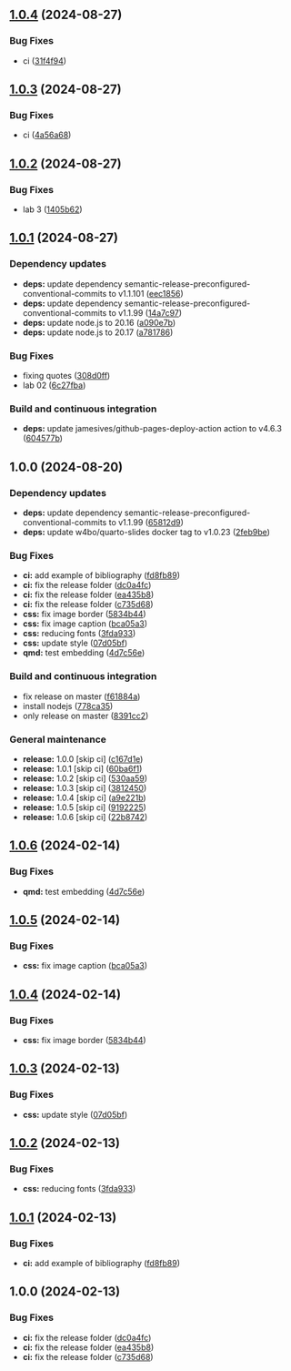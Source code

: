 ## [1.0.4](https://github.com/w4bo/AA2425-unibo-mldm/compare/1.0.3...1.0.4) (2024-08-27)

### Bug Fixes

* ci ([31f4f94](https://github.com/w4bo/AA2425-unibo-mldm/commit/31f4f94532248776210b749faf257488c4fe2f40))

## [1.0.3](https://github.com/w4bo/AA2425-unibo-mldm/compare/1.0.2...1.0.3) (2024-08-27)

### Bug Fixes

* ci ([4a56a68](https://github.com/w4bo/AA2425-unibo-mldm/commit/4a56a689ef948015fd9992efc49bab7a447c4952))

## [1.0.2](https://github.com/w4bo/AA2425-unibo-mldm/compare/1.0.1...1.0.2) (2024-08-27)

### Bug Fixes

* lab 3 ([1405b62](https://github.com/w4bo/AA2425-unibo-mldm/commit/1405b625a7a1941dd358319540bb8af571e7a8d6))

## [1.0.1](https://github.com/w4bo/AA2425-unibo-mldm/compare/1.0.0...1.0.1) (2024-08-27)

### Dependency updates

* **deps:** update dependency semantic-release-preconfigured-conventional-commits to v1.1.101 ([eec1856](https://github.com/w4bo/AA2425-unibo-mldm/commit/eec18568287b9cc44dd8e3fe1a5b00df77585baa))
* **deps:** update dependency semantic-release-preconfigured-conventional-commits to v1.1.99 ([14a7c97](https://github.com/w4bo/AA2425-unibo-mldm/commit/14a7c973b2f7aaddf9271dab42c29da80a11f09e))
* **deps:** update node.js to 20.16 ([a090e7b](https://github.com/w4bo/AA2425-unibo-mldm/commit/a090e7ba2a1008c58f0285eb7d7a97c11dd74621))
* **deps:** update node.js to 20.17 ([a781786](https://github.com/w4bo/AA2425-unibo-mldm/commit/a781786a66082d33888ee3d16ab4caa523bd6143))

### Bug Fixes

* fixing quotes ([308d0ff](https://github.com/w4bo/AA2425-unibo-mldm/commit/308d0ffae0e842074e0c5f949a6c93438d44f5a7))
* lab 02 ([6c27fba](https://github.com/w4bo/AA2425-unibo-mldm/commit/6c27fba228c61ad1b457efd784936c09e9982751))

### Build and continuous integration

* **deps:** update jamesives/github-pages-deploy-action action to v4.6.3 ([604577b](https://github.com/w4bo/AA2425-unibo-mldm/commit/604577b3ff40b7346006ae4f99b9dbaa51fe42ab))

## 1.0.0 (2024-08-20)


### Dependency updates

* **deps:** update dependency semantic-release-preconfigured-conventional-commits to v1.1.99 ([65812d9](https://github.com/w4bo/AA2425-unibo-mldm/commit/65812d93adee785b74f24564549545b480459d52))
* **deps:** update w4bo/quarto-slides docker tag to v1.0.23 ([2feb9be](https://github.com/w4bo/AA2425-unibo-mldm/commit/2feb9be5e29633a8a6c44eef7b1bb36195723b36))


### Bug Fixes

* **ci:** add example of bibliography ([fd8fb89](https://github.com/w4bo/AA2425-unibo-mldm/commit/fd8fb89e6bb02ab5639c0322b48c171c06fbe4ca))
* **ci:** fix the release folder ([dc0a4fc](https://github.com/w4bo/AA2425-unibo-mldm/commit/dc0a4fc87f64aff7be2cedd05062b708ea7cc63b))
* **ci:** fix the release folder ([ea435b8](https://github.com/w4bo/AA2425-unibo-mldm/commit/ea435b8cf23bfa6b327d78337ca5bc114b309f1e))
* **ci:** fix the release folder ([c735d68](https://github.com/w4bo/AA2425-unibo-mldm/commit/c735d68dc70cd0cb20e08b5cb4b3a6b06af76eff))
* **css:** fix image border ([5834b44](https://github.com/w4bo/AA2425-unibo-mldm/commit/5834b44e876c3e3f94f33ebf2e48b241a921a610))
* **css:** fix image caption ([bca05a3](https://github.com/w4bo/AA2425-unibo-mldm/commit/bca05a32ff9a4fc420a4f1477ba0ec7002304d6b))
* **css:** reducing fonts ([3fda933](https://github.com/w4bo/AA2425-unibo-mldm/commit/3fda933e58adbeec7b48f8154ea7de876dec0d85))
* **css:** update style ([07d05bf](https://github.com/w4bo/AA2425-unibo-mldm/commit/07d05bf6bfdb2eea810b34402dce1a18634ea65a))
* **qmd:** test embedding ([4d7c56e](https://github.com/w4bo/AA2425-unibo-mldm/commit/4d7c56e834db5de9d2528cd7faf10d50a21a489f))


### Build and continuous integration

* fix release on master ([f61884a](https://github.com/w4bo/AA2425-unibo-mldm/commit/f61884ab6c03e6823edaf970add8796bdd167338))
* install nodejs ([778ca35](https://github.com/w4bo/AA2425-unibo-mldm/commit/778ca35a523be5cd67782e94abf01e54816ad9ae))
* only release on master ([8391cc2](https://github.com/w4bo/AA2425-unibo-mldm/commit/8391cc2e258640f1a05e2eff207e3c5008b04862))


### General maintenance

* **release:** 1.0.0 [skip ci] ([c167d1e](https://github.com/w4bo/AA2425-unibo-mldm/commit/c167d1e38c77eb59ec0b41d4523fffd1f8b62b40))
* **release:** 1.0.1 [skip ci] ([60ba6f1](https://github.com/w4bo/AA2425-unibo-mldm/commit/60ba6f102df747ed26c70d6b83b72f9660d05e46))
* **release:** 1.0.2 [skip ci] ([530aa59](https://github.com/w4bo/AA2425-unibo-mldm/commit/530aa5985bbcca786890efe3461c1aa312a59514))
* **release:** 1.0.3 [skip ci] ([3812450](https://github.com/w4bo/AA2425-unibo-mldm/commit/381245046180f4652dc1ffc1275c66842bdedd1e))
* **release:** 1.0.4 [skip ci] ([a9e221b](https://github.com/w4bo/AA2425-unibo-mldm/commit/a9e221b56b757da0d51245cb84e42b7fa828c254))
* **release:** 1.0.5 [skip ci] ([9192225](https://github.com/w4bo/AA2425-unibo-mldm/commit/9192225fd06276ccc452b27b6a7f2180afd4e899))
* **release:** 1.0.6 [skip ci] ([22b8742](https://github.com/w4bo/AA2425-unibo-mldm/commit/22b8742131dd56e87b7d54b387298de5e0893a62))

## [1.0.6](https://github.com/w4bo/slides-markdown/compare/1.0.5...1.0.6) (2024-02-14)


### Bug Fixes

* **qmd:** test embedding ([4d7c56e](https://github.com/w4bo/slides-markdown/commit/4d7c56e834db5de9d2528cd7faf10d50a21a489f))

## [1.0.5](https://github.com/w4bo/slides-markdown/compare/1.0.4...1.0.5) (2024-02-14)


### Bug Fixes

* **css:** fix image caption ([bca05a3](https://github.com/w4bo/slides-markdown/commit/bca05a32ff9a4fc420a4f1477ba0ec7002304d6b))

## [1.0.4](https://github.com/w4bo/slides-markdown/compare/1.0.3...1.0.4) (2024-02-14)


### Bug Fixes

* **css:** fix image border ([5834b44](https://github.com/w4bo/slides-markdown/commit/5834b44e876c3e3f94f33ebf2e48b241a921a610))

## [1.0.3](https://github.com/w4bo/slides-markdown/compare/1.0.2...1.0.3) (2024-02-13)


### Bug Fixes

* **css:** update style ([07d05bf](https://github.com/w4bo/slides-markdown/commit/07d05bf6bfdb2eea810b34402dce1a18634ea65a))

## [1.0.2](https://github.com/w4bo/slides-markdown/compare/1.0.1...1.0.2) (2024-02-13)


### Bug Fixes

* **css:** reducing fonts ([3fda933](https://github.com/w4bo/slides-markdown/commit/3fda933e58adbeec7b48f8154ea7de876dec0d85))

## [1.0.1](https://github.com/w4bo/slides-markdown/compare/1.0.0...1.0.1) (2024-02-13)


### Bug Fixes

* **ci:** add example of bibliography ([fd8fb89](https://github.com/w4bo/slides-markdown/commit/fd8fb89e6bb02ab5639c0322b48c171c06fbe4ca))

## 1.0.0 (2024-02-13)


### Bug Fixes

* **ci:** fix the release folder ([dc0a4fc](https://github.com/w4bo/slides-markdown/commit/dc0a4fc87f64aff7be2cedd05062b708ea7cc63b))
* **ci:** fix the release folder ([ea435b8](https://github.com/w4bo/slides-markdown/commit/ea435b8cf23bfa6b327d78337ca5bc114b309f1e))
* **ci:** fix the release folder ([c735d68](https://github.com/w4bo/slides-markdown/commit/c735d68dc70cd0cb20e08b5cb4b3a6b06af76eff))
